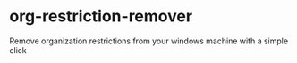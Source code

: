 # org-restriction-remover
Remove organization restrictions from your windows machine with a simple click
